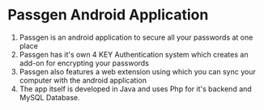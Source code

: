 # Passgen Android Application
1. Passgen is an android application to secure all your passwords at one place
2. Passgen has it's own 4 KEY Authentication system which creates an add-on for encrypting your passwords
3. Passgen also features a web extension using which you can sync your computer with the android application
4. The app itself is developed in Java and uses Php for it's backend and MySQL Database.

